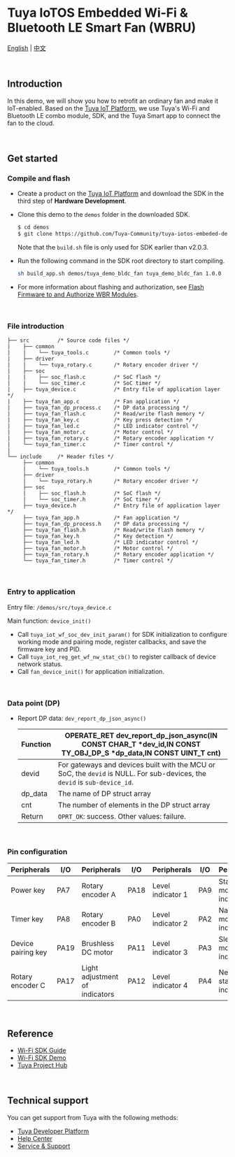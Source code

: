 # Tuya IoTOS Embedded Wi-Fi & Bluetooth LE Smart Fan (WBRU)

[English](./README.md) | [中文](./README_zh.md)

<br>

## Introduction

In this demo, we will show you how to retrofit an ordinary fan and make it IoT-enabled. Based on the [Tuya IoT Platform](https://iot.tuya.com/), we use Tuya's Wi-Fi and Bluetooth LE combo module, SDK, and the Tuya Smart app to connect the fan to the cloud.

<br>

## Get started

### Compile and flash

- Create a product on the [Tuya IoT Platform](https://iot.tuya.com/) and download the SDK in the third step of **Hardware Development**.

- Clone this demo to the `demos` folder in the downloaded SDK.

  ```bash
  $ cd demos
  $ git clone https://github.com/Tuya-Community/tuya-iotos-embeded-demo-wifi-ble-smart-fan-wbru.git
  ```

   Note that the `build.sh` file is only used for SDK earlier than v2.0.3.

- Run the following command in the SDK root directory to start compiling.

  ```bash
  sh build_app.sh demos/tuya_demo_bldc_fan tuya_demo_bldc_fan 1.0.0
  ```

- For more information about flashing and authorization, see [Flash Firmware to and Authorize WBR Modules](https://developer.tuya.com/en/docs/iot/burn-and-authorize-wbr-series-modules?id=Ka78imt8pf85p).

<br>

### File introduction
```
├── src         /* Source code files */
|    ├── common
|    |    └── tuya_tools.c        /* Common tools */
|    ├── driver
|    |    └── tuya_rotary.c       /* Rotary encoder driver */
|    ├── soc
|    |    ├── soc_flash.c         /* SoC flash */
|    |    └── soc_timer.c         /* SoC timer */
|    ├── tuya_device.c            /* Entry file of application layer */
|    ├── tuya_fan_app.c           /* Fan application */
|    ├── tuya_fan_dp_process.c    /* DP data processing */
|    ├── tuya_fan_flash.c         /* Read/write flash memory */
|    ├── tuya_fan_key.c           /* Key press detection */
|    ├── tuya_fan_led.c           /* LED indicator control */
|    ├── tuya_fan_motor.c         /* Motor control */
|    ├── tuya_fan_rotary.c        /* Rotary encoder application */
|    └── tuya_fan_timer.c         /* Timer control */
|
└── include     /* Header files */
     ├── common
     |    └── tuya_tools.h        /* Common tools */
     ├── driver
     |    └── tuya_rotary.h       /* Rotary encoder driver */
     ├── soc
     |    ├── soc_flash.h         /* SoC flash */
     |    └── soc_timer.h         /* SoC timer */
     ├── tuya_device.h            /* Entry file of application layer */
     ├── tuya_fan_app.h           /* Fan application */
     ├── tuya_fan_dp_process.h    /* DP data processing */
     ├── tuya_fan_flash.h         /* Read/write flash memory */
     ├── tuya_fan_key.h           /* Key detection */
     ├── tuya_fan_led.h           /* LED indicator control */
     ├── tuya_fan_motor.h         /* Motor control */
     ├── tuya_fan_rotary.h        /* Rotary encoder application */
     └── tuya_fan_timer.h         /* Timer control */
```

<br>

### Entry to application
Entry file: `/demos/src/tuya_device.c`

Main function: `device_init()`

+ Call `tuya_iot_wf_soc_dev_init_param()` for SDK initialization to configure working mode and pairing mode, register callbacks, and save the firmware key and PID.
+ Call `tuya_iot_reg_get_wf_nw_stat_cb()` to register callback of device network status.
+ Call `fan_device_init()` for application initialization.

<br>

### Data point (DP)

- Report DP data: `dev_report_dp_json_async()`

  | Function | OPERATE_RET dev_report_dp_json_async(IN CONST CHAR_T *dev_id,IN CONST TY_OBJ_DP_S *dp_data,IN CONST UINT_T cnt) |
  | ------- | ------------------------------------------------------------ |
  | devid | For gateways and devices built with the MCU or SoC, the `devid` is NULL. For sub-devices, the `devid` is `sub-device_id`. |
  | dp_data | The name of DP struct array |
  | cnt | The number of elements in the DP struct array |
  | Return | `OPRT_OK`: success. Other values: failure. |

<br>

### Pin configuration

| Peripherals | I/O | Peripherals | I/O | Peripherals | I/O | Peripherals | I/O |
| ------------ | ---- | -------------- | ---- | ----------- | ---- | ------------ | ---- |
| Power key | PA7 | Rotary encoder A | PA18 | Level indicator 1 | PA9 | Standard mode indicator | TX |
| Timer key | PA8 | Rotary encoder B | PA0 | Level indicator 2 | PA2 | Natural mode indicator | PA10 |
| Device pairing key | PA19 | Brushless DC motor | PA11 | Level indicator 3 | PA3 | Sleep mode indicator | PA20 |
| Rotary encoder C | PA17 | Light adjustment of indicators | PA12 | Level indicator 4 | PA4 | Network status indicator | RX |

<br>

## Reference

- [Wi-Fi SDK Guide](https://developer.tuya.com/en/docs/iot/tuya-common-wifi-sdk?id=K9glcmvw4u9ml)
- [Wi-Fi SDK Demo](https://developer.tuya.com/en/docs/iot/tuya-wifi-sdk-demo-instructions?id=K9oce5ayw5xem)
- [Tuya Project Hub](https://developer.tuya.com/demo)

<br>


## Technical support

You can get support from Tuya with the following methods:

- [Tuya Developer Platform](https://developer.tuya.com/en/)
- [Help Center](https://support.tuya.com/help)
- [Service & Support](https://service.console.tuya.com)

<br>
